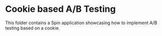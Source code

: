 # Cookie based A/B Testing 

This folder contains a Spin application showcasing how to implement A/B testing based on a cookie.


